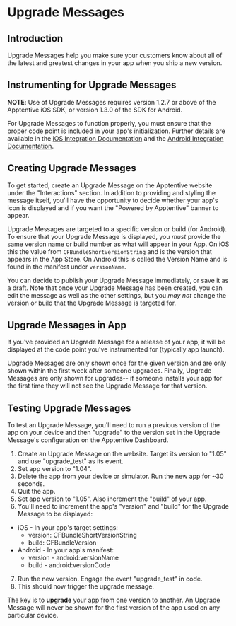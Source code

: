 # Upgrade Messages

## Introduction

Upgrade Messages help you make sure your customers know about all of the latest and greatest changes in your app when you ship a new version.

## Instrumenting for Upgrade Messages

**NOTE**: Use of Upgrade Messages requires version 1.2.7 or above of the Apptentive iOS SDK, or version 1.3.0 of the SDK for Android.

For Upgrade Messages to function properly, you must ensure that the proper code point is included in your app's initialization. Further details are available in the [iOS Integration Documentation](http://www.apptentive.com/docs/ios/integration/) and the [Android Integration Documentation](http://www.apptentive.com/docs/android/integration/).

## Creating Upgrade Messages

To get started, create an Upgrade Message on the Apptentive website under the "Interactions" section. In addition to providing and styling the message itself, you'll have the opportunity to decide whether your app's icon is displayed and if you want the "Powered by Apptentive" banner to appear.

Upgrade Messages are targeted to a specific version or build (for Android).  To ensure that your Upgrade Message is displayed, you *must* provide the same version name or build number as what will appear in your App. On iOS this the value from `CFBundleShortVersionString` and is the version that appears in the App Store. On Android this is called the Version Name and is found in the manifest under `versionName`.

You can decide to publish your Upgrade Message immediately, or save it as a draft.  Note that once your Upgrade Message has been created, you can edit the message as well as the other settings, but you *may not* change the version or build that the Upgrade Message is targeted for.

## Upgrade Messages in App

If you've provided an Upgrade Message for a release of your app, it will be displayed at the code point you've instrumented for (typically app launch).

Upgrade Messages are only shown once for the given version and are only shown within the first week after someone upgrades. Finally, Upgrade Messages are only shown for upgrades-- if someone installs your app for the first time they will not see the Upgrade Message for that version.

## Testing Upgrade Messages

To test an Upgrade Message, you'll need to run a previous version of the app on your device and then "upgrade" to the version set in the Upgrade Message's configuration on the Apptentive Dashboard.

1. Create an Upgrade Message on the website. Target its version to "1.05" and use "upgrade_test" as its event.
2. Set app version to "1.04".
3. Delete the app from your device or simulator. Run the new app for ~30 seconds.
4. Quit the app.
5. Set app version to "1.05". Also increment the "build" of your app.
6. You'll need to increment the app's "version" and "build" for the Upgrade Message to be displayed:
  - iOS - In your app's target settings:
    - version: CFBundleShortVersionString
    - build: CFBundleVersion
  - Android - In your app's manifest:
    - version - android:versionName
    - build - android:versionCode
7. Run the new version. Engage the event "upgrade_test" in code.
8. This should now trigger the upgrade message.

The key is to **upgrade** your app from one version to another. An Upgrade Message will never be shown for the first version of the app used on any particular device.